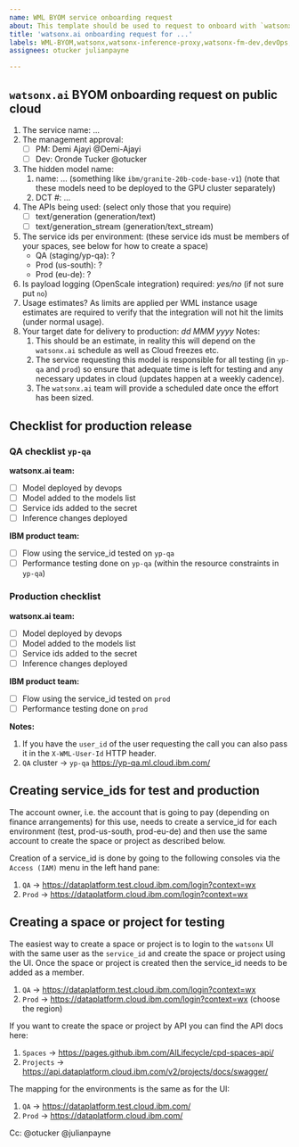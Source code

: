 ```yaml
---
name: WML BYOM service onboarding request
about: This template should be used to request to onboard with `watsonx.ai` BYOM
title: 'watsonx.ai onboarding request for ...'
labels: WML-BYOM,watsonx,watsonx-inference-proxy,watsonx-fm-dev,devOps,watsonx-byom,watsonx-byom-request
assignees: otucker julianpayne

---
```


## `watsonx.ai` BYOM onboarding request on public cloud

1. The service name: ...
1. The management approval:
   - [ ] PM: Demi Ajayi @Demi-Ajayi
   - [ ] Dev: Oronde Tucker @otucker
1. The hidden model name:
   1. name: ... (something like `ibm/granite-20b-code-base-v1`) (note that these models need to be deployed to the GPU cluster separately)
   1. DCT #: ...
1. The APIs being used: (select only those that you require)
    - [ ] text/generation (generation/text)
    - [ ] text/generation_stream (generation/text_stream)
1. The service ids per environment: (these service ids must be members of your spaces, see below for how to create a space)
    - QA (staging/yp-qa): ?
    - Prod (us-south): ?
    - Prod (eu-de): ?
1. Is payload logging (OpenScale integration) required: _yes/no_ (if not sure put `no`)
1. Usage estimates? As limits are applied per WML instance usage estimates are required to verify that the
   integration will not hit the limits (under normal usage).
1. Your target date for delivery to production: _dd MMM yyyy_
   Notes:
      1. This should be an estimate, in reality this will depend on the `watsonx.ai` schedule as well as Cloud freezes etc.
      1. The service requesting this model is responsible for all testing (in `yp-qa` and `prod`) so ensure that adequate time is left for testing and any necessary updates in cloud (updates happen at a weekly cadence).
      1. The `watsonx.ai` team will provide a scheduled date once the effort has been sized.

## Checklist for production release

### QA checklist `yp-qa`

**watsonx.ai team:**

- [ ] Model deployed by devops
- [ ] Model added to the models list
- [ ] Service ids added to the secret
- [ ] Inference changes deployed

**IBM product team:**

- [ ] Flow using the service_id tested on `yp-qa`
- [ ] Performance testing done on `yp-qa` (within the resource constraints in `yp-qa`)

### Production checklist

**watsonx.ai team:**

- [ ] Model deployed by devops
- [ ] Model added to the models list
- [ ] Service ids added to the secret
- [ ] Inference changes deployed

**IBM product team:**

- [ ] Flow using the service_id tested on `prod`
- [ ] Performance testing done on `prod`

**Notes:**

1. If you have the `user_id` of the user requesting the call you can also pass it in the `X-WML-User-Id` HTTP header.
1. `QA` cluster -> `yp-qa` <https://yp-qa.ml.cloud.ibm.com/>

## Creating service_ids for test and production

The account owner, i.e. the account that is going to pay (depending on finance arrangements) for this use,
needs to create a service_id for each environment (test, prod-us-south, prod-eu-de) and then use the same
account to create the space or project as described below.

Creation of a service_id is done by going to the following consoles via the `Access (IAM)` menu in the left hand pane:

1. `QA` -> <https://dataplatform.test.cloud.ibm.com/login?context=wx>
1. `Prod` -> <https://dataplatform.cloud.ibm.com/login?context=wx>

## Creating a space or project for testing

The easiest way to create a space or project is to login to the `watsonx` UI with the same user as the `service_id`
and create the space or project using the UI. Once the space or project is created then the service_id needs to be
added as a member.

1. `QA` -> <https://dataplatform.test.cloud.ibm.com/login?context=wx>
1. `Prod` -> <https://dataplatform.cloud.ibm.com/login?context=wx> (choose the region)

If you want to create the space or project by API you can find the API docs here:

1. `Spaces` -> <https://pages.github.ibm.com/AILifecycle/cpd-spaces-api/>
1. `Projects` -> <https://api.dataplatform.cloud.ibm.com/v2/projects/docs/swagger/>

The mapping for the environments is the same as for the UI:

1. `QA` -> <https://dataplatform.test.cloud.ibm.com/>
1. `Prod` -> <https://dataplatform.cloud.ibm.com/>

Cc: @otucker @julianpayne
